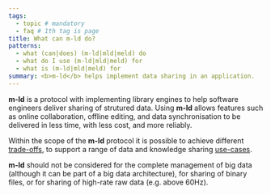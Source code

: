 ```yaml
---
tags:
  - topic # mandatory
  - faq # 1th tag is page
title: What can m-ld do?
patterns:
  - what (can|does) (m-ld|mld|meld) do
  - what do I use (m-ld|mld|meld) for
  - what is (m-ld|mld|meld) for
summary: <b>m-ld</b> helps implement data sharing in an application.
---
```

**m-ld** is a protocol with implementing library engines to help software
engineers deliver sharing of strutured data. Using **m-ld** allows features such
as online collaboration, offline editing, and data synchronisation to be
delivered in less time, with less cost, and more reliably.

Within the scope of the **m-ld** protocol it is possible to achieve different
[trade-offs](/doc/#trade-offs), to support a range of data and knowledge sharing
[use-cases](/doc/#use-cases).

**m-ld** should not be considered for the complete management of big data
(although it can be part of a big data architecture), for sharing of binary
files, or for sharing of high-rate raw data (e.g. above 60Hz).